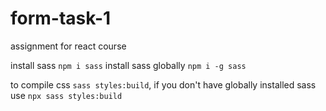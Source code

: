 # form-task-1
assignment for react course

install sass `npm i sass`
install sass globally `npm i -g sass`

to compile css `sass styles:build`, if you don't have globally installed sass use `npx sass styles:build`
